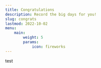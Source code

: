 ```yaml
---
title: Congratulations
description: Record the big days for you!
slug: congrats
lastmod: 2022-10-02
menu:
    main:
        weight: 5
        params: 
            icon: fireworks
---
```


test

<script type="text/javascript" src="/congrats.js"></script>
